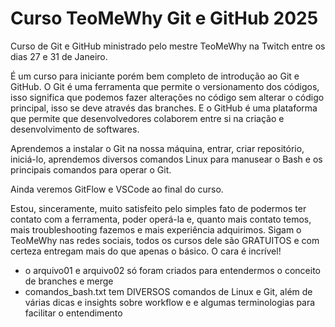# Curso TeoMeWhy Git e GitHub 2025

Curso de Git e GitHub ministrado pelo mestre TeoMeWhy na Twitch entre os dias 27 e 31 de Janeiro.

É um curso para iniciante porém bem completo de introdução ao Git e GitHub. O Git é uma ferramenta que permite o versionamento dos códigos, isso significa que podemos fazer alterações no código sem alterar o código principal, isso se deve através das branches. E o GitHub é uma plataforma que permite que desenvolvedores colaborem entre si na criação e desenvolvimento de softwares.

Aprendemos a instalar o Git na nossa máquina, entrar, criar repositório, iniciá-lo, aprendemos diversos comandos Linux para manusear o Bash e os principais comandos para operar o Git.

Ainda veremos GitFlow e VSCode ao final do curso.

Estou, sinceramente, muito satisfeito pelo simples fato de podermos ter contato com a ferramenta, poder operá-la e, quanto mais contato temos, mais troubleshooting fazemos e mais experiência adquirimos.
Sigam o TeoMeWhy nas redes sociais, todos os cursos dele são GRATUITOS e com certeza entregam mais do que apenas o básico. O cara é incrível!

- o arquivo01 e arquivo02 só foram criados para entendermos o conceito de branches e merge
- comandos_bash.txt tem DIVERSOS comandos de Linux e Git, além de várias dicas e insights sobre workflow e e algumas terminologias para facilitar o entendimento